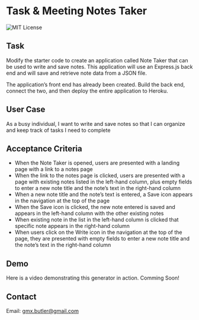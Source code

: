 # Task & Meeting Notes Taker

![MIT License](https://img.shields.io/badge/License-MIT-brightgreen)

## Task

Modify the starter code to create an application called Note Taker that can be used to write and save notes. This application will use an Express.js back end and will save and retrieve note data from a JSON file.

The application’s front end has already been created. Build the back end, connect the two, and then deploy the entire application to Heroku.

## User Case

As a busy individual, I want to write and save notes so that I can organize and keep track of tasks I need to complete

## Acceptance Criteria

- When the Note Taker is opened, users are presented with a landing page with a link to a notes page
- When the link to the notes page is clicked, users are presented with a page with existing notes listed in the left-hand column, plus empty fields to enter a new note title and the note’s text in the right-hand column
- When a new note title and the note’s text is entered, a Save icon appears in the navigation at the top of the page
- When the Save icon is clicked, the new note entered is saved and appears in the left-hand column with the other existing notes
- When existing note in the list in the left-hand column is clicked that specific note appears in the right-hand column
- When users click on the Write icon in the navigation at the top of the page, they are presented with empty fields to enter a new note title and the note’s text in the right-hand column

## Demo

Here is a video demonstrating this generator in action.
Comming Soon! <!-- ![Click here to see the demo](#) -->

## Contact

Email: gmx.butler@gmail.com
